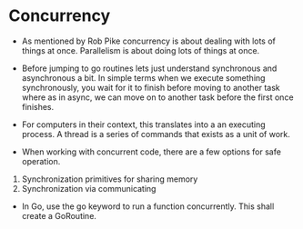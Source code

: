 # Concurrency 

- As mentioned by Rob Pike concurrency is about dealing with lots of things at once. Parallelism is about doing lots of things at once.

- Before  jumping to go routines lets just understand synchronous and asynchronous a bit. In simple terms when we execute something synchronously, you wait for it to finish before moving to another task where as in async, we can move on to another task before the first once finishes.

- For computers in their context, this translates into a an executing process. A thread is a series of commands that exists as a unit of work. 

- When working with concurrent code, there are a few options for safe operation. 
1. Synchronization primitives for sharing memory
2. Synchronization via communicating

- In Go, use the go keyword to run a function concurrently. This shall create a GoRoutine. 



